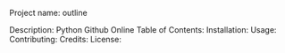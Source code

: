 
  Project name: outline

  Description: Python Github Online
  Table of Contents:
  Installation:
  Usage:
  Contributing:
  Credits:
  License:
<body>
